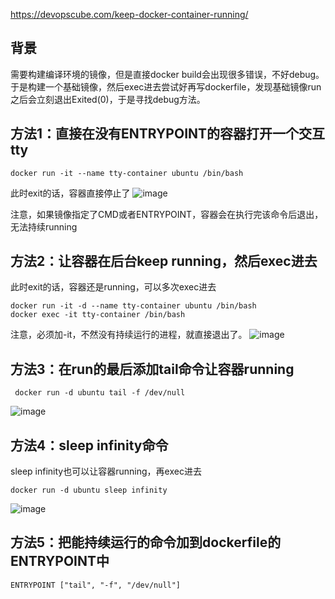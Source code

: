 https://devopscube.com/keep-docker-container-running/

## 背景

需要构建编译环境的镜像，但是直接docker build会出现很多错误，不好debug。于是构建一个基础镜像，然后exec进去尝试好再写dockerfile，发现基础镜像run之后会立刻退出Exited(0)，于是寻找debug方法。

## 方法1：直接在没有ENTRYPOINT的容器打开一个交互tty
```
docker run -it --name tty-container ubuntu /bin/bash
```
此时exit的话，容器直接停止了
![image](https://github.com/user-attachments/assets/bdf9dde9-63f7-4368-a741-c1aaf5723d6f)

注意，如果镜像指定了CMD或者ENTRYPOINT，容器会在执行完该命令后退出，无法持续running
## 方法2：让容器在后台keep running，然后exec进去

此时exit的话，容器还是running，可以多次exec进去
```
docker run -it -d --name tty-container ubuntu /bin/bash
docker exec -it tty-container /bin/bash
```
注意，必须加-it，不然没有持续运行的进程，就直接退出了。
![image](https://github.com/user-attachments/assets/a661f62c-68ac-4294-b24b-24453d9fe23e)

## 方法3：在run的最后添加tail命令让容器running
```
 docker run -d ubuntu tail -f /dev/null
```
![image](https://github.com/user-attachments/assets/5ad9cb03-ed23-4e74-b8df-d9578f9ef373)

## 方法4：sleep infinity命令
sleep infinity也可以让容器running，再exec进去
```
docker run -d ubuntu sleep infinity
```
![image](https://github.com/user-attachments/assets/e58f0fc0-321f-4952-aad6-8327c1d48474)

## 方法5：把能持续运行的命令加到dockerfile的ENTRYPOINT中

```
ENTRYPOINT ["tail", "-f", "/dev/null"]
```


